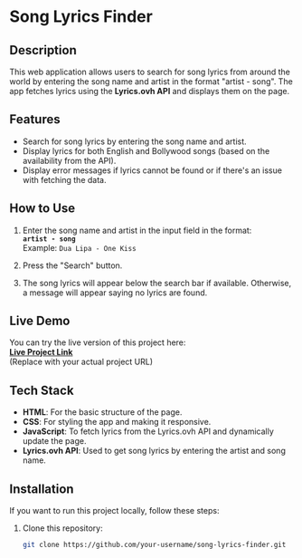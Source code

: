 # Song Lyrics Finder

## Description

This web application allows users to search for song lyrics from around the world by entering the song name and artist in the format "artist - song". The app fetches lyrics using the **Lyrics.ovh API** and displays them on the page.

## Features

- Search for song lyrics by entering the song name and artist.
- Display lyrics for both English and Bollywood songs (based on the availability from the API).
- Display error messages if lyrics cannot be found or if there's an issue with fetching the data.

## How to Use

1. Enter the song name and artist in the input field in the format:  
   **`artist - song`**  
   Example: `Dua Lipa - One Kiss`
   
2. Press the "Search" button.

3. The song lyrics will appear below the search bar if available. Otherwise, a message will appear saying no lyrics are found.

## Live Demo

You can try the live version of this project here:  
**[Live Project Link](https://your-live-project-link.com)**  
(Replace with your actual project URL)

## Tech Stack

- **HTML**: For the basic structure of the page.
- **CSS**: For styling the app and making it responsive.
- **JavaScript**: To fetch lyrics from the Lyrics.ovh API and dynamically update the page.
- **Lyrics.ovh API**: Used to get song lyrics by entering the artist and song name.

## Installation

If you want to run this project locally, follow these steps:

1. Clone this repository:

   ```bash
   git clone https://github.com/your-username/song-lyrics-finder.git
